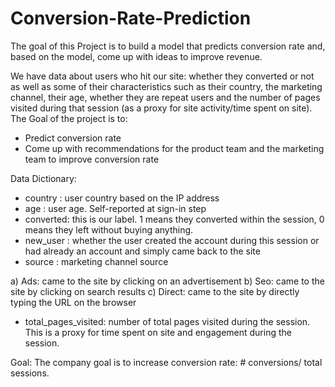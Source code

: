 # Conversion-Rate-Prediction

The goal of this Project is to build a model that predicts conversion rate and, based on the model, come up with ideas to improve revenue.

We have data about users who hit our site: whether they converted or not as well as some of their characteristics such as their country, 
the marketing channel, their age, whether they are repeat users and the number of pages visited during that session 
(as a proxy for site activity/time spent on site).
The Goal of the project is to:
 - Predict conversion rate
 - Come up with recommendations for the product team and the marketing team to improve conversion rate
 
Data Dictionary:

 - country : user country based on the IP address
 - age : user age. Self-reported at sign-in step
 - converted: this is our label. 1 means they converted within the session, 0 means they left without buying anything. 
 - new_user : whether the user created the account during this session or had already an account and simply came back to the site
 - source : marketing channel source

 a) Ads: came to the site by clicking on an advertisement
 b) Seo: came to the site by clicking on search results
 c) Direct: came to the site by directly typing the URL on the browser
 - total_pages_visited: number of total pages visited during the session. This is a proxy for time spent on site and engagement                         during the session.


Goal:
The company goal is to increase conversion rate: # conversions/ total sessions.
